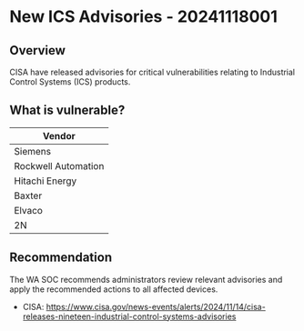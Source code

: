 # New ICS Advisories - 20241118001

## Overview

CISA have released advisories for critical vulnerabilities relating to Industrial Control Systems (ICS) products.

## What is vulnerable?

| Vendor              |
| ------------------- |
| Siemens             |
| Rockwell Automation |
| Hitachi Energy      |
| Baxter              |
| Elvaco              |
| 2N                  |

## Recommendation

The WA SOC recommends administrators review relevant advisories and apply the recommended actions to all affected devices.

- CISA: <https://www.cisa.gov/news-events/alerts/2024/11/14/cisa-releases-nineteen-industrial-control-systems-advisories>
